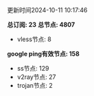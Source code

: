 更新时间2024-10-11 10:17:46

**总订阅: 23**
**总节点: 4807**
- vless节点: 8

**google ping有效节点: 158**
- ss节点: 129
- v2ray节点: 27
- trojan节点: 2
